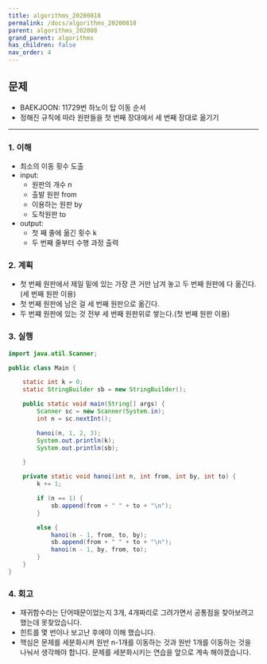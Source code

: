 ```yaml
---
title: algorithms_20200818
permalink: /docs/algorithms_20200818
parent: algorithms_202008
grand_parent: algorithms
has_children: false
nav_order: 4
---
```


## 문제

- BAEKJOON: 11729번 하노이 탑 이동 순서
- 정해진 규칙에 따라 원판들을 첫 번째 장대에서 세 번째 장대로 옮기기

---

### 1. 이해

- 최소의 이동 횟수 도출
- input:
  - 원판의 개수 n
  - 출발 원판 from
  - 이용하는 원판 by
  - 도착원판 to
- output:
  - 첫 째 줄에 옮긴 횟수 k
  - 두 번째 줄부터 수행 과정 출력

### 2. 계획

- 첫 번째 원판에서 제일 밑에 있는 가장 큰 거만 남겨 놓고 두 번째 원판에 다 옮긴다.(세 번째 원판 이용)
- 첫 번째 원판에 남은 걸 세 번째 원판으로 옮긴다.
- 두 번쨰 원판에 있는 것 전부 세 번째 원판위로 쌓는다.(첫 번째 원판 이용)

### 3. 실행

```java
import java.util.Scanner;

public class Main {

	static int k = 0;
	static StringBuilder sb = new StringBuilder();

	public static void main(String[] args) {
		Scanner sc = new Scanner(System.in);
		int n = sc.nextInt();

		hanoi(n, 1, 2, 3);
		System.out.println(k);
		System.out.println(sb);

	}

	private static void hanoi(int n, int from, int by, int to) {
		k += 1;

		if (n == 1) {
			sb.append(from + " " + to + "\n");
		}

		else {
			hanoi(n - 1, from, to, by);
			sb.append(from + " " + to + "\n");
			hanoi(n - 1, by, from, to);
		}
	}
}
```

### 4. 회고

- 재귀함수라는 단어때문이었는지 3개, 4개짜리로 그려가면서 공통점을 찾아보려고 했는데 못찾았습니다.
- 힌트를 몇 번이나 보고난 후에야 이해 했습니다.
- 핵심은 문제를 세분화시켜 원반 n-1개를 이동하는 것과 원반 1개를 이동하는 것을 나눠서 생각해야 합니다. 문제를 세분화시키는 연습을 앞으로 계속 해야겠습니다.
